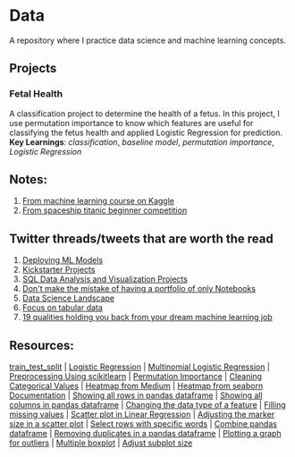 # Data

A repository where I practice data science and machine learning concepts.

## Projects
### Fetal Health
A classification project to determine the health of a fetus. In this project, I use permutation importance to know which features are useful for classifying the fetus health and applied Logistic Regression for prediction. <br>
**Key Learnings**: *classification*, *baseline model*, *permutation importance*, *Logistic Regression*

## Notes:
1. [From machine learning course on Kaggle](https://github.com/Dixboi/DataAnalysisJourney/blob/main/MachineLearningNotebookNotes.ipynb)
2. [From spaceship titanic beginner competition](https://github.com/Dixboi/DataAnalysisJourney/blob/main/spaceship-titanic-a-complete-guide.ipynb)

## Twitter threads/tweets that are worth the read
1. [Deploying ML Models](https://twitter.com/svpino/status/1523633898755788802)
2. [Kickstarter Projects](https://www.facebook.com/PhilippineNationalElection2022/videos/3148863975380363)
3. [SQL Data Analysis and Visualization Projects](https://twitter.com/Aakriiti_Sharma/status/1522820020765696000)
4. [Don't make the mistake of having a portfolio of only Notebooks](https://twitter.com/thoughtsondata/status/1522969010949791745)
5. [Data Science Landscape](https://twitter.com/bindureddy/status/1522793091534450689)
6. [Focus on tabular data](https://twitter.com/marktenenholtz/status/1517473318743384073)
7. [19 qualities holding you back from your dream machine learning job](https://twitter.com/marktenenholtz/status/1521097180357922816)

## Resources:
[train_test_split](https://machinelearningmastery.com/train-test-split-for-evaluating-machine-learning-algorithms/) | [Logistic Regression](https://www.upgrad.com/blog/logistic-regression-for-machine-learning/) | [Multinomial Logistic Regression](https://machinelearningmastery.com/multinomial-logistic-regression-with-python/) | [Preprocessing Using scikitlearn](https://scikit-learn.org/stable/modules/preprocessing.html) | [Permutation Importance](https://www.kaggle.com/code/dansbecker/permutation-importance) | [Cleaning Categorical Values](https://medium.com/analytics-vidhya/data-cleaning-with-python-categorical-variables-1a904761fa27) | [Heatmap from Medium](https://medium.com/analytics-vidhya/how-relevant-is-heatmap-in-your-machine-learning-model-6eb79a820f18) | [Heatmap from seaborn Documentation](https://seaborn.pydata.org/generated/seaborn.heatmap.html) | [Showing all rows in pandas dataframe](https://www.geeksforgeeks.org/how-to-display-all-rows-from-dataframe-using-pandas/) | [Showing all columns in pandas dataframe](https://www.geeksforgeeks.org/how-to-show-all-columns-of-a-pandas-dataframe/) | [Changing the data type of a feature](https://www.geeksforgeeks.org/change-the-data-type-of-a-column-or-a-pandas-series/) | [Filling missing values](https://www.geeksforgeeks.org/working-with-missing-data-in-pandas/) | [Scatter plot in Linear Regression](https://www.tutorialspoint.com/linear-regression-with-matplotlib-numpy) | [Adjusting the marker size in a scatter plot](https://matplotlib.org/stable/api/_as_gen/matplotlib.pyplot.scatter.html) | [Select rows with specific words](https://www.geeksforgeeks.org/select-rows-that-contain-specific-text-using-pandas/) | [Combine pandas dataframe](https://www.geeksforgeeks.org/how-to-combine-two-dataframe-in-python-pandas/) | [Removing duplicates in a pandas dataframe](https://datatofish.com/remove-duplicates-pandas-dataframe/) | [Plotting a graph for outliers](https://www.geeksforgeeks.org/finding-the-outlier-points-from-matplotlib/) | [Multiple boxplot](https://www.includehelp.com/python/multiple-box-plot-in-python-using-matplotlib.aspx) | [Adjust subplot size](https://www.statology.org/subplot-size-matplotlib/)

